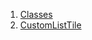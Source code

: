 1.  [Classes](widgets_custom_list_tile/#classes)
2.  [CustomListTile](widgets_custom_list_tile/CustomListTile-class.html)
